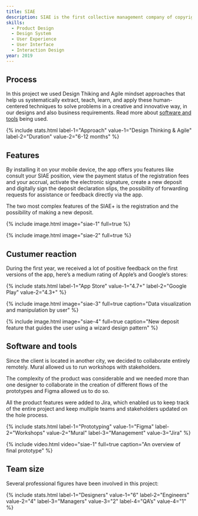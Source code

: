 ```yaml
---
title: SIAE
description: SIAE is the first collective management company of copyright in Italy. I collaborated with them in the creation of the first app SIAE+ that supports all the major services of the company.
skills:
  - Product Design
  - Design System
  - User Experience
  - User Interface
  - Interaction Design
year: 2019
---
```


## Process

In this project we used Design Thiking and Agile mindset approaches that help us systematically extract, teach, learn, and apply these human-centered techniques to solve problems in a creative and innovative way, in our designs and also business requirements. Read more about [software and tools](#software-and-tools) being used.

{% include stats.html label-1="Approach" value-1="Design Thinking & Agile" label-2="Duration" value-2="6-12 months" %}

## Features

By installing it on your mobile device, the app offers you features like consult your SIAE position, view the payment status of the registration fees and your accrual, activate the electronic signature, create a new deposit and digitally sign the deposit declaration slips, the possibility of forwarding requests for assistance or feedback directly via the app.

The two most complex features of the SIAE+ is the registration and the possibility of making a new deposit.

{% include image.html image="siae-1" full=true %}

{% include image.html image="siae-2" full=true %}

## Custumer reaction

During the first year, we received a lot of positive feedback on the first versions of the app, here’s a medium rating of Apple’s and Google’s stores:

{% include stats.html label-1="App Store" value-1="4.7+" label-2="Google Play" value-2="4.3+" %}

{% include image.html image="siae-3" full=true caption="Data visualization and manipulation by user" %}

{% include image.html image="siae-4" full=true caption="New deposit feature that guides the user using a wizard design pattern" %}

## Software and tools

Since the client is located in another city, we decided to collaborate entirely remotely. Mural allowed us to run workshops with stakeholders.

The complexity of the product was considerable and we needed more than one designer to collaborate in the creation of different flows of the prototypes and Figma allowed us to do so. 

All the product features were added to Jira, which enabled us to keep track of the entire project and keep multiple teams and stakeholders updated on the hole process.

{% include stats.html label-1="Prototyping" value-1="Figma" label-2="Workshops" value-2="Mural" label-3="Management" value-3="Jira" %}

{% include video.html video="siae-1" full=true caption="An overview of final prototype" %}

## Team size

Several professional figures have been involved in this project:

{% include stats.html label-1="Designers" value-1="6" label-2="Engineers" value-2="4" label-3="Managers" value-3="2" label-4="QA’s" value-4="1" %}